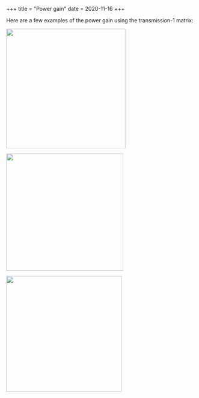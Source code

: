 +++
title = "Power gain"
date = 2020-11-16
+++
<p>Here are a few examples of the power gain using the transmission-1 matrix:</p><p><img src="https://i.imgur.com/IQOsEL2.png" width="317"></p><p><img src="https://i.imgur.com/TERxkeN.png" width="311"></p><p><img src="https://i.imgur.com/PfaU9iT.png" width="307"></p>